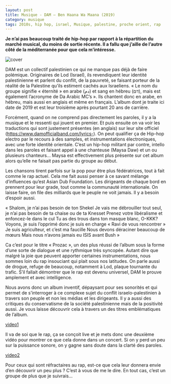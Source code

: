 ```yaml
---
layout: post
title: Musique - DAM – Ben Haana Wa Maana (2019)
category: musique
tags: 2010s, hip hop, israel, Musique, palestine, proche orient, rap
---
```


**Je n’ai pas beaucoup traité de hip-hop par rapport à la répartition du marché musical, du moins de sortie récente. Il a fallu que j’aille de l’autre côté de la méditerranée pour que cela m’intéresse.**

![cover](https://cheziceman.files.wordpress.com/2020/07/damalabum.jpg)

DAM est un collectif palestinien ce qui ne manque pas déjà de faire polémique. Originaires de Lod (Israel), ils revendiquent leur identité palestinienne et parlent du conflit, de la pauvreté, se faisant porteur de la réalité de la Palestine qu’ils estiment cachés aux Israeliens. « Le nom du groupe signifie « éternité » en arabe (دم) et sang en hébreu (דם), mais est également l’acronyme de Da Arabic MC’s ». Ils chantent donc en arabe, en hébreu, mais aussi en anglais et même en français. L’album dont je traite ici date de 2019 et est leur troisième après pourtant 20 ans de carrière.

Forcément, quand on ne comprend pas directement les paroles, il y a la musique et le ressenti qui jouent en premier. Et puis ensuite on va voir les traductions qui sont justement présentes (en anglais) sur leur site officiel (https://www.damofficialband.com/lyrics-). On peut qualifier ça de Hip-hop electro par le recours à des samples, et instrumentations électroniques, avec une forte identité orientale. C’est un hip-hop militant par contre, intello dans les paroles et faisant appel à une chanteuse (Maysa Daw) et un ou plusieurs chanteurs… Maysa est effectivement plus présente sur cet album alors qu’elle ne faisait pas partie du groupe au début.

Les chansons tirent parfois sur la pop pour être plus fédératrices, tout à fait comme le rap actuel. Cela me fait aussi penser à ce savant mélange d’influences qu’est Asian Dub Foundation. Les dirigeants de chaque bord en prennent pour leur grade, tout comme la communauté internationale. On laisse faire, on file des milliards que le peuple ne voit jamais. Il y a besoin d’espoir aussi.

« Shalom, je n’ai pas besoin de ton Shekel
Je vais me débrouiller tout seul, je n’ai pas besoin de ta chaise ou de ta Knesset
Prenez votre libéralisme et enfoncez-le dans le cul
Tu as des trous dans ton masque blanc, O-KKK?
Voyons, je suis l’opprimé donc je suis en charge
« Ravi de vous rencontrer » Je suis agriculteur, et c’est ma faucille
Nous devons déraciner beaucoup de mœurs
Mais nous n’avons jamais eu ISIS avant Bush »

Ca c’est pour le titre « Prozac », un des plus réussi de l’album sous la forme d’une sorte de dialogue et une rythmique très syncopée. Autant dire que malgré la joie que peuvent apporter certaines instrumentations, nous sommes loin du rap insouciant qui plait sous nos latitudes. On parle aussi de drogue, refuge de beaucoup, notamment à Lod, plaque tournante du trafic. S’il fallait démontrer que le rap est devenu universel, DAM le prouve amplement et avec intelligence.

Nous avons donc un album inventif, dépaysant pour ses sonorités et qui permet de s’interroger à ce complexe sujet du conflit israelo-palestinien à travers son peuple et non les médias et les dirigeants. Il y a aussi des critiques du conservatisme de la société palestinienne mais de la positivité aussi. Je vous laisse découvrir cela à travers un des titres emblématiques de l’album.

[video1](https://youtu.be/WbMvIRdsBEY)

Il va de soi que le rap, ça se conçoit live et je mets donc une deuxième vidéo pour montrer ce que cela donne dans un concert. Si on y perd un peu sur la puissance sonore, on y gagne sans doute dans la clarté des paroles.

[video2](https://youtu.be/sY2ytxGIUo4)

Pour ceux qui sont réfractaires au rap, est-ce que cela leur donnera envie d’en découvrir un peu plus ? C’est à vous de me le dire. En tout cas, c’est un groupe de plus que je suivrais…
